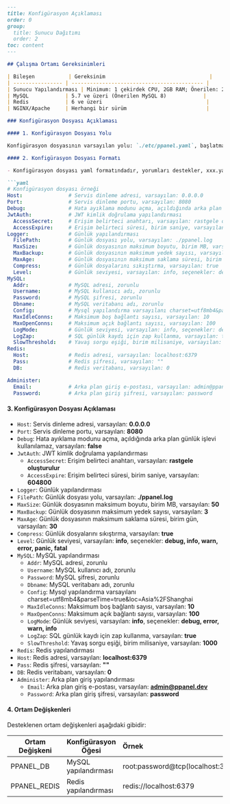 ```markdown
---
title: Konfigürasyon Açıklaması
order: 0
group: 
  title: Sunucu Dağıtımı
  order: 2
toc: content
---

## Çalışma Ortamı Gereksinimleri

| Bileşen           | Gereksinim                                  |
| ---------------- | ------------------------------------------- |
| Sunucu Yapılandırması | Minimum: 1 çekirdek CPU, 2GB RAM; Önerilen: 2 çekirdek CPU, 4GB RAM |
| MySQL            | 5.7 ve üzeri (Önerilen MySQL 8)            |
| Redis            | 6 ve üzeri                                  |
| NGINX/Apache     | Herhangi bir sürüm                          |

### Konfigürasyon Dosyası Açıklaması

#### 1. Konfigürasyon Dosyası Yolu

Konfigürasyon dosyasının varsayılan yolu: `./etc/ppanel.yaml`, başlatma parametresi `--config` ile konfigürasyon dosyası yolu belirtilebilir.

#### 2. Konfigürasyon Dosyası Formatı

- Konfigürasyon dosyası yaml formatındadır, yorumları destekler, xxx.yaml olarak adlandırılmalıdır.

```yaml
# Konfigürasyon dosyası örneği
Host:               # Servis dinleme adresi, varsayılan: 0.0.0.0
Port:               # Servis dinleme portu, varsayılan: 8080
Debug:              # Hata ayıklama modunu açma, açıldığında arka plan günlük işlevi kullanılamaz, varsayılan: false
JwtAuth:            # JWT kimlik doğrulama yapılandırması
  AccessSecret:     # Erişim belirteci anahtarı, varsayılan: rastgele oluşturulur
  AccessExpire:     # Erişim belirteci süresi, birim saniye, varsayılan: 604800
Logger:             # Günlük yapılandırması
  FilePath:         # Günlük dosyası yolu, varsayılan: ./ppanel.log
  MaxSize:          # Günlük dosyasının maksimum boyutu, birim MB, varsayılan: 50
  MaxBackup:        # Günlük dosyasının maksimum yedek sayısı, varsayılan: 3
  MaxAge:           # Günlük dosyasının maksimum saklama süresi, birim gün, varsayılan: 30
  Compress:         # Günlük dosyalarını sıkıştırma, varsayılan: true
  Level:            # Günlük seviyesi, varsayılan: info, seçenekler: debug, info, warn, error, panic, fatal
MySQL:
  Addr:             # MySQL adresi, zorunlu
  Username:         # MySQL kullanıcı adı, zorunlu
  Password:         # MySQL şifresi, zorunlu
  Dbname:           # MySQL veritabanı adı, zorunlu
  Config:           # Mysql yapılandırma varsayılanı charset=utf8mb4&parseTime=true&loc=Asia%2FShanghai
  MaxIdleConns:     # Maksimum boş bağlantı sayısı, varsayılan: 10
  MaxOpenConns:     # Maksimum açık bağlantı sayısı, varsayılan: 100
  LogMode:          # Günlük seviyesi, varsayılan: info, seçenekler: debug, error, warn, info
  LogZap:           # SQL günlük kaydı için zap kullanma, varsayılan: true
  SlowThreshold:    # Yavaş sorgu eşiği, birim milisaniye, varsayılan: 1000
Redis:
  Host:             # Redis adresi, varsayılan: localhost:6379
  Pass:             # Redis şifresi, varsayılan: ""
  DB:               # Redis veritabanı, varsayılan: 0

Administer:
  Email:            # Arka plan giriş e-postası, varsayılan: admin@ppanel.dev
  Password:         # Arka plan giriş şifresi, varsayılan: password

```

#### 3. Konfigürasyon Dosyası Açıklaması

- `Host`: Servis dinleme adresi, varsayılan: **0.0.0.0**
- `Port`: Servis dinleme portu, varsayılan: **8080**
- `Debug`: Hata ayıklama modunu açma, açıldığında arka plan günlük işlevi kullanılamaz, varsayılan: **false**
- `JwtAuth`: JWT kimlik doğrulama yapılandırması
  - `AccessSecret`: Erişim belirteci anahtarı, varsayılan: **rastgele oluşturulur**
  - `AccessExpire`: Erişim belirteci süresi, birim saniye, varsayılan: **604800**
- `Logger`: Günlük yapılandırması
- `FilePath`: Günlük dosyası yolu, varsayılan: **./ppanel.log**
- `MaxSize`: Günlük dosyasının maksimum boyutu, birim MB, varsayılan: **50**
- `MaxBackup`: Günlük dosyasının maksimum yedek sayısı, varsayılan: **3**
- `MaxAge`: Günlük dosyasının maksimum saklama süresi, birim gün, varsayılan: **30**
- `Compress`: Günlük dosyalarını sıkıştırma, varsayılan: **true**
- `Level`: Günlük seviyesi, varsayılan: **info**, seçenekler: **debug, info, warn, error, panic, fatal**
- `MySQL`: MySQL yapılandırması
  - `Addr`: MySQL adresi, zorunlu
  - `Username`: MySQL kullanıcı adı, zorunlu
  - `Password`: MySQL şifresi, zorunlu
  - `Dbname`: MySQL veritabanı adı, zorunlu
  - `Config`: Mysql yapılandırma varsayılanı charset=utf8mb4\&parseTime=true\&loc=Asia%2FShanghai
  - `MaxIdleConns`: Maksimum boş bağlantı sayısı, varsayılan: **10**
  - `MaxOpenConns`: Maksimum açık bağlantı sayısı, varsayılan: **100**
  - `LogMode`: Günlük seviyesi, varsayılan: **info**, seçenekler: **debug, error, warn, info**
  - `LogZap`: SQL günlük kaydı için zap kullanma, varsayılan: **true**
  - `SlowThreshold`: Yavaş sorgu eşiği, birim milisaniye, varsayılan: **1000**
- `Redis`: Redis yapılandırması
- `Host`: Redis adresi, varsayılan: **localhost:6379**
- `Pass`: Redis şifresi, varsayılan: **""**
- `DB`: Redis veritabanı, varsayılan: **0**
- `Administer`: Arka plan giriş yapılandırması
  - `Email`: Arka plan giriş e-postası, varsayılan: **<admin@ppanel.dev>**
  - `Password`: Arka plan giriş şifresi, varsayılan: **password**

#### 4. Ortam Değişkenleri

Desteklenen ortam değişkenleri aşağıdaki gibidir:

| Ortam Değişkeni   | Konfigürasyon Öğesi | Örnek                                          |
| ---------------- | ------------------- | :-------------------------------------------- |
| PPANEL\_DB      | MySQL yapılandırması | root:password\@tcp(localhost:3306)/vpnboard |
| PPANEL\_REDIS   | Redis yapılandırması | redis\://localhost:6379                       |
```

